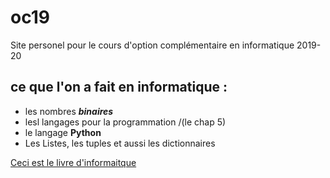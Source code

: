 # oc19
Site personel pour le cours d'option complémentaire en informatique 2019-20

## ce que l'on a fait en informatique :
- les nombres ***binaires***
- lesl langages pour la programmation /(le chap 5)
- le langage **Python**
- Les Listes, les tuples et aussi les dictionnaires

[Ceci est le livre d'informaitque](https://www.dunod.com/sites/default/files/styles/principal_desktop/public/thumbnails/image/9782100760947-001-X.jpeg)
